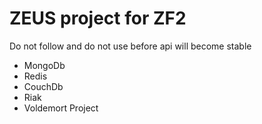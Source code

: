 ZEUS project for ZF2
===========

Do not follow and do not use before api will become stable

* MongoDb
* Redis
* CouchDb
* Riak
* Voldemort Project

